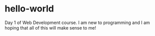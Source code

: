 # hello-world
Day 1 of Web Development course. I am new to programming and I am hoping that all of this will make sense to me!
